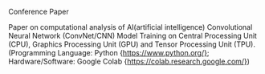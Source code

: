 Conference Paper

Paper on computational analysis of AI(artificial intelligence) Convolutional Neural Network (ConvNet/CNN) Model Training on Central Processing Unit (CPU), 
Graphics Processing Unit (GPU) and Tensor Processing Unit (TPU). (Programming Language: Python {https://www.python.org/}; Hardware/Software: Google Colab
{https://colab.research.google.com/})

